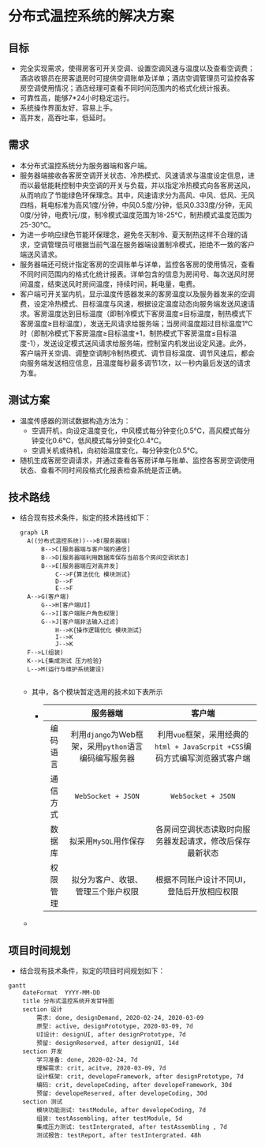 # 分布式温控系统的解决方案

## 目标

- 完全实现需求，使得房客可开关空调、设置空调风速与温度以及查看空调费；酒店收银员在房客退房时可提供空调账单及详单；酒店空调管理员可监控各客房空调使用情况；酒店经理可查看不同时间范围内的格式化统计报表。
- 可靠性高，能够7*24小时稳定运行。
- 系统操作界面友好，容易上手。
- 高并发，高吞吐率，低延时。

## 需求

- 本分布式温控系统分为服务器端和客户端。
- 服务器端接收各客房空调开关状态、冷热模式、风速请求与温度设定信息，进而以最低能耗控制中央空调的开关与负载，并以指定冷热模式向各客房送风，从而响应了节能绿色环保理念。其中，风速请求分为高风、中风、低风、无风四档，耗电标准为高风1度/分钟，中风0.5度/分钟，低风0.333度/分钟，无风0度/分钟，电费1元/度，制冷模式温度范围为18-25℃，制热模式温度范围为25-30℃。
- 为进一步响应绿色节能环保理念，避免冬天制冷、夏天制热这样不合理的请求，空调管理员可根据当前气温在服务器端设置制冷模式，拒绝不一致的客户端送风请求。
- 服务器端还可统计指定客房的空调账单与详单，监控各客房的使用情况，查看不同时间范围内的格式化统计报表。详单包含的信息为房间号、每次送风时房间温度，结束送风时房间温度，持续时间，耗电量，电费。
- 客户端可开关室内机，显示温度传感器发来的客房温度以及服务器发来的空调费，设定冷热模式、目标温度与风速，根据设定温度动态向服务端发送风速请求。客房温度达到目标温度（即制冷模式下客房温度≤目标温度，制热模式下客房温度≥目标温度），发送无风请求给服务端；当房间温度超过目标温度1℃时（即制冷模式下客房温度≥目标温度+1，制热模式下客房温度≤目标温度-1），发送设定模式送风请求给服务端，控制室内机发出设定风速。此外，客户端开关空调、调整空调制冷制热模式、调节目标温度、调节风速后，都会向服务端发送相应信息，且温度每秒最多调节1次，以一秒内最后发送的请求为准。

## 测试方案

- 温度传感器的测试数据构造方法为：
  - 空调开机，向设定温度变化，中风模式每分钟变化0.5℃，高风模式每分钟变化0.6℃，低风模式每分钟变化0.4℃。
  - 空调关机或待机，向初始温度变化，每分钟变化0.5℃。
- 随机生成客房空调请求，并通过查看各客房详单与账单、监控各客房空调使用状态、查看不同时间段格式化报表检查系统是否正确。

## 技术路线

* 结合现有技术条件，拟定的技术路线如下：

  ``` mermaid
  graph LR
  	A((分布式温控系统))-->B(服务器端)
  		B-->C[服务器端与客户端的通信]
  		B-->D[服务器端利用数据库保存当前各个房间空调状态]
  		B-->E[服务器端应对高并发]
  			C-->F{算法优化 模块测试}
  			D-->F
  			E-->F
  	A-->G(客户端)
  		G-->H[客户端UI]
  		G-->I[客户端账户角色权限]
  		G-->J[客户端非法输入过滤]
  			H-->K{操作逻辑优化 模块测试}
  			I-->K
  			J-->K
  	F-->L(组装)
  	K-->L{集成测试 压力检验}
  	L-->M(运行与维护系统建设)
  	
  ```

  * 其中，各个模块暂定选用的技术如下表所示

    * |          |                       服务器端                        |                            客户端                            |
      | :------: | :---------------------------------------------------: | :----------------------------------------------------------: |
      | 编码语言 | 利用`django`为Web框架，采用`python`语言编码编写服务器 | 利用`vue`框架，采用经典的`html + JavaScrpit +CSS`编码方式编写浏览器式客户端 |
      | 通信方式 |                  `WebSocket + JSON`                   |                      `WebSocket + JSON`                      |
      |  数据库  |                 拟采用`MySQL`用作保存                 |   各房间空调状态读取时向服务器发起请求，修改后保存最新状态   |
      | 权限管理 |          拟分为客户、收银、管理三个账户权限           |          根据不同账户设计不同UI，登陆后开放相应权限          |

  * 

## 项目时间规划

* 结合现有技术条件，拟定的项目时间规划如下：

```mermaid
gantt
	dateFormat  YYYY-MM-DD
	title 分布式温控系统开发甘特图
	section 设计
		需求: done, designDemand, 2020-02-24, 2020-03-09
		原型: active, designPrototype, 2020-03-09, 7d
		UI设计: designUI, after designPrototype, 7d
		预留: designReserved, after designUI, 14d
	section 开发
		学习准备: done, 2020-02-24, 7d
		理解需求: crit, acitve, 2020-03-09, 7d
		设计框架: crit, developeFramework, after designPrototype, 7d
		编码: crit, developeCoding, after developeFramework, 30d
		预留: developeReserved, after developeCoding, 30d
	section 测试
		模块功能测试: testModule, after developeCoding, 7d
		组装: testAssembling, after testModule, 5d
		集成压力测试: testIntergrated, after testAssembling , 7d
		测试报告: testReport, after testIntergrated. 48h
```